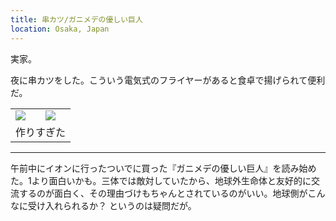 ```yaml
---
title: 串カツ/ガニメデの優しい巨人
location: Osaka, Japan
---
```


実家。

夜に串カツをした。こういう電気式のフライヤーがあると食卓で揚げられて便利だ。

<table>
  <tr>
    <td><img class="nopb" src="https://photos.apkas.net/medium/202408/20240826-172732.webp" /></td>
    <td><img class="nopb" src="https://photos.apkas.net/medium/202408/20240826-174655.webp" /></td>
  </tr>
  <tr>
    <td colspan="2">作りすぎた</td>
  </tr>
</table>

---

午前中にイオンに行ったついでに買った『ガニメデの優しい巨人』を読み始めた。1より面白いかも。三体では敵対していたから、地球外生命体と友好的に交流するのが面白く、その理由づけもちゃんとされているのがいい。地球側がこんなに受け入れられるか？ というのは疑問だが。
